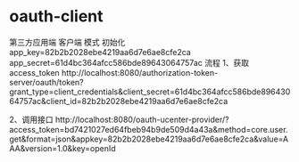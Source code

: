 # oauth-client
第三方应用端 客户端 模式 
初始化
app_key=82b2b2028ebe4219aa6d7e6ae8cfe2ca
app_secret=61d4bc364afcc586bde89643064757ac
流程
1、获取access_token 
http://localhost:8080/authorization-token-server/oauth/token?grant_type=client_credentials&client_secret=61d4bc364afcc586bde89643064757ac&client_id=82b2b2028ebe4219aa6d7e6ae8cfe2ca

2、调用接口 
http://localhost:8080/oauth-ucenter-provider/?access_token=bd7421027ed64fbeb94b9de509d4a43a&method=core.user.get&format=json&appkey=82b2b2028ebe4219aa6d7e6ae8cfe2ca&value=AAA&version=1.0&key=openId




















  
  
  
  
